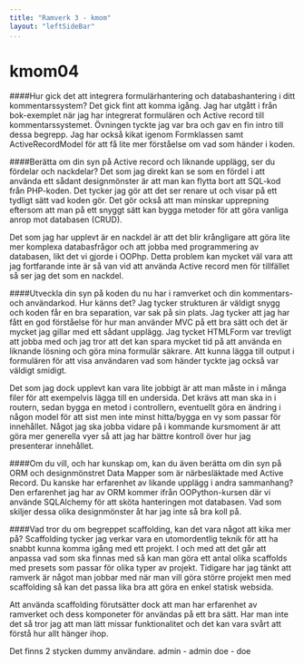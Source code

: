 ```yaml
---
title: "Ramverk 3 - kmom"
layout: "leftSideBar"
...
```

kmom04
=========================

####Hur gick det att integrera formulärhantering och databashantering i ditt kommentarssystem?
Det gick fint att komma igång. Jag har utgått i från bok-exemplet när jag har integrerat formulären och Active record till kommentarssystemet. Övningen tyckte jag var bra och gav en fin intro till dessa begrepp. Jag har också kikat igenom Formklassen samt ActiveRecordModel för att få lite mer förståelse om vad som händer i koden.  

####Berätta om din syn på Active record och liknande upplägg, ser du fördelar och nackdelar?
Det som jag direkt kan se som en fördel i att använda ett sådant designmönster är att man kan flytta bort att SQL-kod från PHP-koden. Det tycker jag gör att det ser renare ut och visar på ett tydligt sätt vad koden gör. Det gör också att man minskar upprepning eftersom att man på ett snyggt sätt kan bygga metoder för att göra vanliga anrop mot databasen (CRUD).

 Det som jag har upplevt är en nackdel är att det blir krångligare att göra lite mer komplexa databasfrågor och att jobba med programmering av databasen, likt det vi gjorde i OOPhp. Detta problem kan mycket väl vara att jag fortfarande inte är så van vid att använda Active record men för tillfället så ser jag det som en nackdel.

####Utveckla din syn på koden du nu har i ramverket och din kommentars- och användarkod. Hur känns det?
Jag tycker strukturen är väldigt snygg och koden får en bra separation, var sak på sin plats. Jag tycker att jag har fått en god förståelse för hur man använder MVC på ett bra sätt och det är mycket jag gillar med ett sådant upplägg. Jag tycket HTMLForm var trevligt att jobba med och jag tror att det kan spara mycket tid på att använda en liknande lösning och göra mina formulär säkrare. Att kunna lägga till output i formulären för att visa användaren vad som händer tyckte jag också var väldigt smidigt.

Det som jag dock upplevt kan vara lite jobbigt är att man måste in i många filer för att exempelvis lägga till en undersida. Det krävs att man ska in i routern, sedan bygga en metod i controllern, eventuellt göra en ändring i någon model för att sist men inte minst hitta/bygga en vy som passar för innehållet. Något jag ska jobba vidare på i kommande kursmoment är att göra mer generella vyer så att jag har bättre kontroll över hur jag presenterar innehållet.


####Om du vill, och har kunskap om, kan du även berätta om din syn på ORM och designmönstret Data Mapper som är närbesläktade med Active Record. Du kanske har erfarenhet av likande upplägg i andra sammanhang?
Den erfarenhet jag har av ORM kommer ifrån OOPython-kursen där vi använde SQLAlchemy för att sköta hanteringen mot databasen. Vad som skiljer dessa olika designmönster åt har jag inte så bra koll på.

####Vad tror du om begreppet scaffolding, kan det vara något att kika mer på?
Scaffolding tycker jag verkar vara en utomordentlig teknik för att ha snabbt kunna komma igång med ett projekt. I och med att det går att anpassa vad som ska finnas med så kan man göra ett antal olika scaffolds med presets som passar för olika typer av projekt. Tidigare har jag tänkt att ramverk är något man jobbar med när man vill göra större projekt men med scaffolding så kan det passa lika bra att göra en enkel statisk websida.

Att använda scaffolding förutsätter dock att man har erfarenhet av ramverket och dess komponeter för användas på ett bra sätt. Har man inte det så tror jag att man lätt missar funktionalitet och det kan vara svårt att förstå hur allt hänger ihop.


Det finns 2 stycken dummy användare. 
admin - admin
doe - doe
